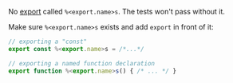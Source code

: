 No [export](https://developer.mozilla.org/en-US/docs/Web/JavaScript/Reference/Statements/export)
called `%<export.name>s`. The tests won't pass without it.

Make sure `%<export.name>s` exists and add `export` in front of it:
```javascript
// exporting a "const"
export const %<export.name>s = /*...*/

// exporting a named function declaration
export function %<export.name>s() { /* ... */ }
```
